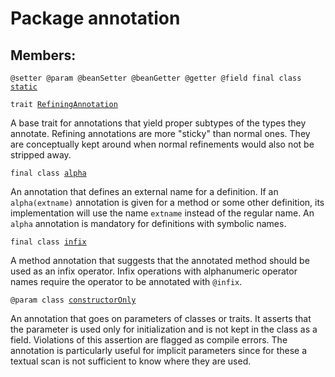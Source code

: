 # Package annotation
## Members:
<pre><code class="language-scala" >@setter @param @beanSetter @beanGetter @getter @field final class <a href="./static.md">static</a></pre></code>
<pre><code class="language-scala" >trait <a href="./RefiningAnnotation.md">RefiningAnnotation</a></pre></code>
A base trait for annotations that yield proper subtypes of the types they annotate.
Refining annotations are more "sticky" than normal ones. They are conceptually kept
around when normal refinements would also not be stripped away.

<pre><code class="language-scala" >final class <a href="./alpha.md">alpha</a></pre></code>
An annotation that defines an external name for a definition.
If an `alpha(extname)` annotation is given for a method or some other
definition, its implementation will use the name `extname` instead of
the regular name. An `alpha` annotation is mandatory for definitions
with symbolic names.

<pre><code class="language-scala" >final class <a href="./infix.md">infix</a></pre></code>
A method annotation that suggests that the annotated method should
be used as an infix operator. Infix operations with alphanumeric
operator names require the operator to be annotated with `@infix`.

<pre><code class="language-scala" >@param class <a href="./constructorOnly.md">constructorOnly</a></pre></code>
An annotation that goes on parameters of classes or traits. It asserts
that the parameter is used only for initialization and is not kept in
the class as a field. Violations of this assertion are flagged as
compile errors. The annotation is particularly useful for implicit
parameters since for these a textual scan is not sufficient to know
where they are used.

